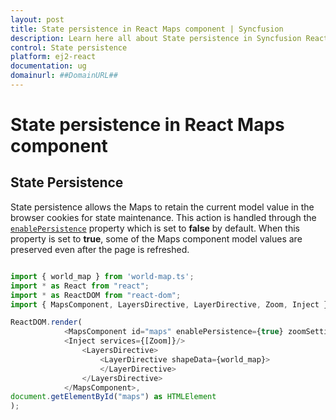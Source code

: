 ```yaml
---
layout: post
title: State persistence in React Maps component | Syncfusion
description: Learn here all about State persistence in Syncfusion React Maps component of Syncfusion Essential JS 2 and more.
control: State persistence 
platform: ej2-react
documentation: ug
domainurl: ##DomainURL##
---
```


# State persistence in React Maps component

## State Persistence

State persistence allows the Maps to retain the current model value in the browser cookies for state maintenance. This action is handled through the [`enablePersistence`](https://ej2.syncfusion.com/react/documentation/api/maps#enablepersistence) property which is set to **false** by default. When this property is set to **true**, some of the Maps component model values are preserved even after the page is refreshed.

```ts

import { world_map } from 'world-map.ts';
import * as React from "react";
import * as ReactDOM from "react-dom";
import { MapsComponent, LayersDirective, LayerDirective, Zoom, Inject } from '@syncfusion/ej2-react-maps';

ReactDOM.render(
            <MapsComponent id="maps" enablePersistence={true} zoomSettings={ { enable: true } }>
            <Inject services={[Zoom]}/>
                <LayersDirective>
                    <LayerDirective shapeData={world_map}>
                    </LayerDirective>
                </LayersDirective>
            </MapsComponent>,
document.getElementById("maps") as HTMLElement
);

```
